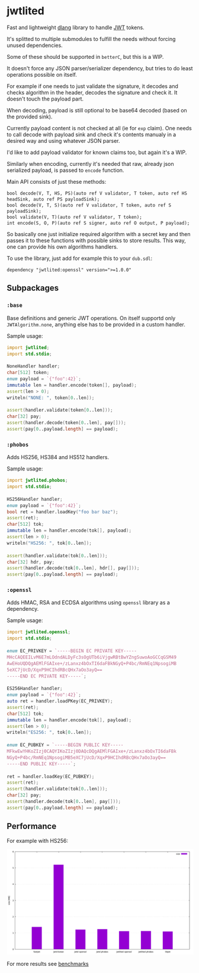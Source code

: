# jwtlited

Fast and lightweight [dlang](https://dlang.org) library to handle [JWT](https://jwt.io) tokens.

It's splitted to multiple submodules to fulfill the needs without forcing unused dependencies.

Some of these should be supported in `betterC`, but this is a WIP.

It doesn't force any JSON parser/serializer dependency, but tries to do least operations possible on itself.

For example if one needs to just validate the signature, it decodes and checks algorithm in the header, decodes the signature and check it. It doesn't touch the payload part.

When decoding, payload is still optional to be base64 decoded (based on the provided sink).

Currently payload content is not checked at all (ie for `exp` claim). One needs to call decode with payload sink and check it's contents manualy in a desired way and using whatever JSON parser.

I'd like to add payload validator for known claims too, but again it's a WIP.

Similarly when encoding, currently it's needed that raw, already json serialized payload, is passed to `encode` function.

Main API consists of just these methods:

```
bool decode(V, T, HS, PS)(auto ref V validator, T token, auto ref HS headSink, auto ref PS payloadSink);
bool decode(V, T, S)(auto ref V validator, T token, auto ref S payloadSink);
bool validate(V, T)(auto ref V validator, T token);
int encode(S, O, P)(auto ref S signer, auto ref O output, P payload);
```

So basically one just initialize required algorithm with a secret key and then passes it to these functions with possible sinks to store results.
This way, one can provide his own algorithms handlers.

To use the library, just add for example this to your `dub.sdl`:

```SDL
dependency "jwtlited:openssl" version=">=1.0.0"
```

## Subpackages

### `:base`

Base definitions and generic JWT operations.
On itself supportd only `JWTAlgorithm.none`, anything else has to be provided in a custom handler.

Sample usage:

```D
import jwtlited;
import std.stdio;

NoneHandler handler;
char[512] token;
enum payload = `{"foo":42}`;
immutable len = handler.encode(token[], payload);
assert(len > 0);
writeln("NONE: ", token[0..len]);

assert(handler.validate(token[0..len]));
char[32] pay;
assert(handler.decode(token[0..len], pay[]));
assert(pay[0..payload.length] == payload);
```

### `:phobos`

Adds HS256, HS384 and HS512 handlers.

Sample usage:

```D
import jwtlited.phobos;
import std.stdio;

HS256Handler handler;
enum payload = `{"foo":42}`;
bool ret = handler.loadKey("foo bar baz");
assert(ret);
char[512] tok;
immutable len = handler.encode(tok[], payload);
assert(len > 0);
writeln("HS256: ", tok[0..len]);

assert(handler.validate(tok[0..len]));
char[32] hdr, pay;
assert(handler.decode(tok[0..len], hdr[], pay[]));
assert(pay[0..payload.length] == payload);
```

### `:openssl`

Adds HMAC, RSA and ECDSA algorithms using `openssl` library as a dependency.

Sample usage:

```D
import jwtlited.openssl;
import std.stdio;

enum EC_PRIVKEY = `-----BEGIN EC PRIVATE KEY-----
MHcCAQEEILvM6E7mLOdndALDyFc3sOgUTb6iVjgwRBtBwYZngSuwoAoGCCqGSM49
AwEHoUQDQgAEMlFGAIxe+/zLanxz4bOxTI6daFBkNGyQ+P4bc/RmNEq1NpsogiMB
5eXC7jUcD/XqxP9HCIhdRBcQHx7aOo3ayQ==
-----END EC PRIVATE KEY-----`;

ES256Handler handler;
enum payload = `{"foo":42}`;
auto ret = handler.loadPKey(EC_PRIVKEY);
assert(ret);
char[512] tok;
immutable len = handler.encode(tok[], payload);
assert(len > 0);
writeln("ES256: ", tok[0..len]);

enum EC_PUBKEY = `-----BEGIN PUBLIC KEY-----
MFkwEwYHKoZIzj0CAQYIKoZIzj0DAQcDQgAEMlFGAIxe+/zLanxz4bOxTI6daFBk
NGyQ+P4bc/RmNEq1NpsogiMB5eXC7jUcD/XqxP9HCIhdRBcQHx7aOo3ayQ==
-----END PUBLIC KEY-----`;

ret = handler.loadKey(EC_PUBKEY);
assert(ret);
assert(handler.validate(tok[0..len]));
char[32] pay;
assert(handler.decode(tok[0..len], pay[]));
assert(pay[0..payload.length] == payload);
```

## Performance

For example with HS256:

![results](https://github.com/tchaloupka/jwtlited/blob/main/benchmarks/results/sizes.png)

For more results see [benchmarks](https://github.com/tchaloupka/jwtlited/blob/main/benchmarks/README.md)
